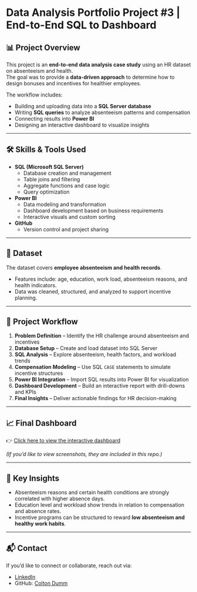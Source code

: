 # Data Analysis Portfolio Project #3 | End-to-End SQL to Dashboard

## 📊 Project Overview
This project is an **end-to-end data analysis case study** using an HR dataset on absenteeism and health.  
The goal was to provide a **data-driven approach** to determine how to design bonuses and incentives for healthier employees.  

The workflow includes:  
- Building and uploading data into a **SQL Server database**  
- Writing **SQL queries** to analyze absenteeism patterns and compensation  
- Connecting results into **Power BI**  
- Designing an interactive dashboard to visualize insights  

---

## 🛠️ Skills & Tools Used
- **SQL (Microsoft SQL Server)**  
  - Database creation and management  
  - Table joins and filtering  
  - Aggregate functions and case logic  
  - Query optimization  
- **Power BI**  
  - Data modeling and transformation  
  - Dashboard development based on business requirements  
  - Interactive visuals and custom sorting  
- **GitHub**  
  - Version control and project sharing  

---

## 📂 Dataset
The dataset covers **employee absenteeism and health records**.  
- Features include: age, education, work load, absenteeism reasons, and health indicators.  
- Data was cleaned, structured, and analyzed to support incentive planning.  

---

## 📑 Project Workflow
1. **Problem Definition** – Identify the HR challenge around absenteeism and incentives  
2. **Database Setup** – Create and load dataset into SQL Server  
3. **SQL Analysis** – Explore absenteeism, health factors, and workload trends  
4. **Compensation Modeling** – Use SQL `CASE` statements to simulate incentive structures  
5. **Power BI Integration** – Import SQL results into Power BI for visualization  
6. **Dashboard Development** – Build an interactive report with drill-downs and KPIs  
7. **Final Insights** – Deliver actionable findings for HR decision-making  

---

## 📈 Final Dashboard
👉 [Click here to view the interactive dashboard](https://app.powerbi.com/view?r=eyJrIjoiYTE3NGM1MjYtMTA3MC00OGMyLTk0YzQtYTJhZjgwMjE2ODJlIiwidCI6IjllZjlmNDg5LWUwYTAtNGVlYi04N2NjLTNhNTI2MTEyZmQwZCIsImMiOjF9)  

*(If you’d like to view screenshots, they are included in this repo.)*

---

## 📌 Key Insights
- Absenteeism reasons and certain health conditions are strongly correlated with higher absence days.  
- Education level and workload show trends in relation to compensation and absence rates.  
- Incentive programs can be structured to reward **low absenteeism and healthy work habits**.  

---

## 📬 Contact
If you’d like to connect or collaborate, reach out via:  
- [LinkedIn](https://www.linkedin.com/in/coltonhdumm/)  
- GitHub: [Colton Dumm](https://github.com/ColtonDumm)  
